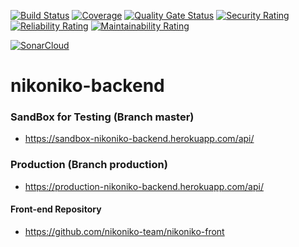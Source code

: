 [![Build Status](https://travis-ci.org/nikoniko-team/nikoniko-backend.svg?branch=master)](https://travis-ci.org/nikoniko-team/nikoniko-backend)
[![Coverage](https://codecov.io/gh/nikoniko-team/nikoniko-backend/branch/master/graph/badge.svg)](https://codecov.io/gh/nikoniko-team/nikoniko-backend)
[![Quality Gate Status](https://sonarcloud.io/api/project_badges/measure?project=nikoniko-team_nikoniko-backend&metric=alert_status)](https://sonarcloud.io/dashboard?id=nikoniko-team_nikoniko-backend)
[![Security Rating](https://sonarcloud.io/api/project_badges/measure?project=nikoniko-team_nikoniko-backend&metric=security_rating)](https://sonarcloud.io/dashboard?id=nikoniko-team_nikoniko-backend)
[![Reliability Rating](https://sonarcloud.io/api/project_badges/measure?project=nikoniko-team_nikoniko-backend&metric=reliability_rating)](https://sonarcloud.io/dashboard?id=nikoniko-team_nikoniko-backend)
[![Maintainability Rating](https://sonarcloud.io/api/project_badges/measure?project=nikoniko-team_nikoniko-backend&metric=sqale_rating)](https://sonarcloud.io/dashboard?id=nikoniko-team_nikoniko-backend)

[![SonarCloud](https://sonarcloud.io/images/project_badges/sonarcloud-white.svg)](https://sonarcloud.io/dashboard?id=nikoniko-team_nikoniko-backend)

# nikoniko-backend

### SandBox for Testing (Branch master)
- https://sandbox-nikoniko-backend.herokuapp.com/api/

### Production (Branch production)
- https://production-nikoniko-backend.herokuapp.com/api/


#### Front-end Repository
- https://github.com/nikoniko-team/nikoniko-front
